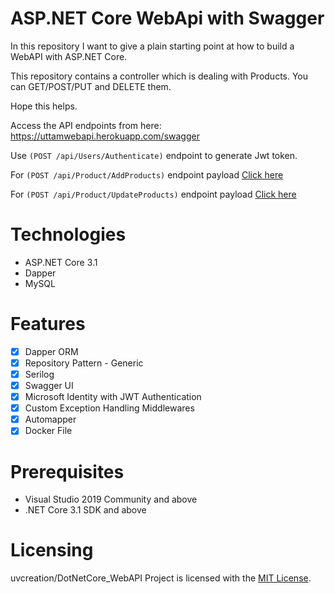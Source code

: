 # ASP.NET Core WebApi with Swagger

In this repository I want to give a plain starting point at how to build a WebAPI with ASP.NET Core.

This repository contains a controller which is dealing with Products. You can GET/POST/PUT and DELETE them.

Hope this helps.

Access the API endpoints from here: https://uttamwebapi.herokuapp.com/swagger

Use `(POST /api/Users/Authenticate)` endpoint to generate Jwt token.

For `(POST /api/Product/AddProducts)` endpoint payload [Click here](https://github.com/uvcreation/DotNetCore_WebAPI/blob/main/Data/Add%20Product.json)

For `(POST /api/Product/UpdateProducts)` endpoint payload [Click here](https://github.com/uvcreation/DotNetCore_WebAPI/blob/main/Data/Update%20Product.json) 

# Technologies
* ASP.NET Core 3.1
* Dapper
* MySQL 

# Features
- [x] Dapper ORM
- [x] Repository Pattern - Generic
- [x] Serilog
- [x] Swagger UI
- [x] Microsoft Identity with JWT Authentication
- [x] Custom Exception Handling Middlewares
- [x] Automapper
- [x] Docker File

# Prerequisites
* Visual Studio 2019 Community and above
* .NET Core 3.1 SDK and above

# Licensing
uvcreation/DotNetCore_WebAPI Project is licensed with the [MIT License](https://github.com/uvcreation/DotNetCore_WebAPI/blob/main/LICENSE).
